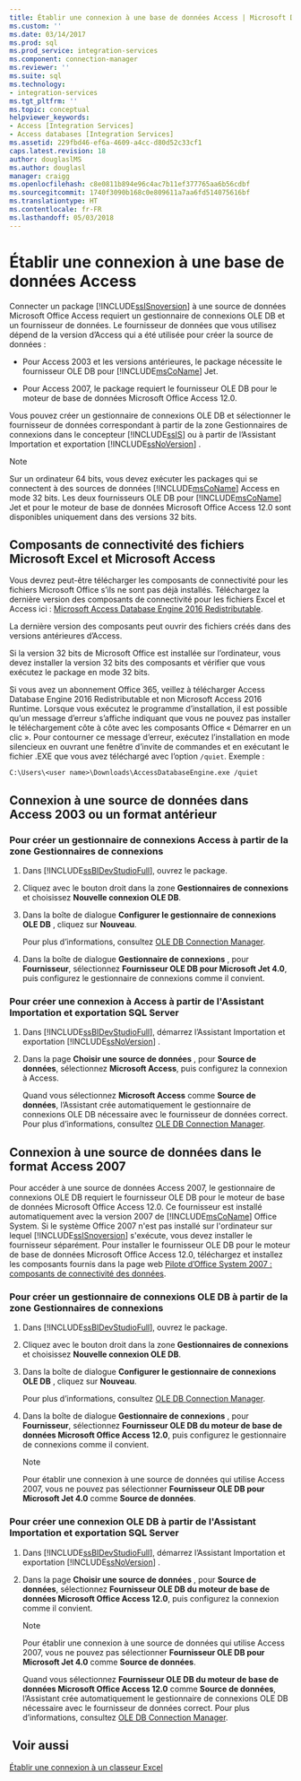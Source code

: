 ```yaml
---
title: Établir une connexion à une base de données Access | Microsoft Docs
ms.custom: ''
ms.date: 03/14/2017
ms.prod: sql
ms.prod_service: integration-services
ms.component: connection-manager
ms.reviewer: ''
ms.suite: sql
ms.technology:
- integration-services
ms.tgt_pltfrm: ''
ms.topic: conceptual
helpviewer_keywords:
- Access [Integration Services]
- Access databases [Integration Services]
ms.assetid: 229fbd46-ef6a-4609-a4cc-d80d52c33cf1
caps.latest.revision: 18
author: douglaslMS
ms.author: douglasl
manager: craigg
ms.openlocfilehash: c8e0811b894e96c4ac7b11ef377765aa6b56cdbf
ms.sourcegitcommit: 1740f3090b168c0e809611a7aa6fd514075616bf
ms.translationtype: HT
ms.contentlocale: fr-FR
ms.lasthandoff: 05/03/2018
---
```

# <a name="connect-to-an-access-database"></a>Établir une connexion à une base de données Access
  Connecter un package [!INCLUDE[ssISnoversion](../../includes/ssisnoversion-md.md)] à une source de données Microsoft Office Access requiert un gestionnaire de connexions OLE DB et un fournisseur de données. Le fournisseur de données que vous utilisez dépend de la version d’Access qui a été utilisée pour créer la source de données :  
  
-   Pour Access 2003 et les versions antérieures, le package nécessite le fournisseur OLE DB pour [!INCLUDE[msCoName](../../includes/msconame-md.md)] Jet.  
  
-   Pour Access 2007, le package requiert le fournisseur OLE DB pour le moteur de base de données Microsoft Office Access 12.0.  
  
 Vous pouvez créer un gestionnaire de connexions OLE DB et sélectionner le fournisseur de données correspondant à partir de la zone Gestionnaires de connexions dans le concepteur [!INCLUDE[ssIS](../../includes/ssis-md.md)] ou à partir de l’Assistant Importation et exportation [!INCLUDE[ssNoVersion](../../includes/ssnoversion-md.md)] .  
  
> [!NOTE]  
>  Sur un ordinateur 64 bits, vous devez exécuter les packages qui se connectent à des sources de données [!INCLUDE[msCoName](../../includes/msconame-md.md)] Access en mode 32 bits. Les deux fournisseurs OLE DB pour [!INCLUDE[msCoName](../../includes/msconame-md.md)] Jet et pour le moteur de base de données Microsoft Office Access 12.0 sont disponibles uniquement dans des versions 32 bits.  

## <a name="connectivity-components-for-microsoft-excel-and-access-files"></a>Composants de connectivité des fichiers Microsoft Excel et Microsoft Access
  
Vous devrez peut-être télécharger les composants de connectivité pour les fichiers Microsoft Office s’ils ne sont pas déjà installés. Téléchargez la dernière version des composants de connectivité pour les fichiers Excel et Access ici : [Microsoft Access Database Engine 2016 Redistributable](https://www.microsoft.com/download/details.aspx?id=54920).
  
La dernière version des composants peut ouvrir des fichiers créés dans des versions antérieures d’Access.

Si la version 32 bits de Microsoft Office est installée sur l’ordinateur, vous devez installer la version 32 bits des composants et vérifier que vous exécutez le package en mode 32 bits.

Si vous avez un abonnement Office 365, veillez à télécharger Access Database Engine 2016 Redistributable et non Microsoft Access 2016 Runtime. Lorsque vous exécutez le programme d’installation, il est possible qu’un message d’erreur s’affiche indiquant que vous ne pouvez pas installer le téléchargement côte à côte avec les composants Office « Démarrer en un clic ». Pour contourner ce message d’erreur, exécutez l’installation en mode silencieux en ouvrant une fenêtre d’invite de commandes et en exécutant le fichier .EXE que vous avez téléchargé avec l’option `/quiet`. Exemple :

`C:\Users\<user name>\Downloads\AccessDatabaseEngine.exe /quiet`
  
## <a name="connecting-to-a-data-source-in-access-2003-or-earlier-format"></a>Connexion à une source de données dans Access 2003 ou un format antérieur  
  
### <a name="to-create-an-access-connection-manager-from-the-connection-managers-area"></a>Pour créer un gestionnaire de connexions Access à partir de la zone Gestionnaires de connexions  
  
1.  Dans [!INCLUDE[ssBIDevStudioFull](../../includes/ssbidevstudiofull-md.md)], ouvrez le package.  
  
2.  Cliquez avec le bouton droit dans la zone **Gestionnaires de connexions** et choisissez **Nouvelle connexion OLE DB**.  
  
3.  Dans la boîte de dialogue **Configurer le gestionnaire de connexions OLE DB** , cliquez sur **Nouveau**.  
  
     Pour plus d’informations, consultez [OLE DB Connection Manager](../../integration-services/connection-manager/ole-db-connection-manager.md).  
  
4.  Dans la boîte de dialogue **Gestionnaire de connexions** , pour **Fournisseur**, sélectionnez **Fournisseur OLE DB pour Microsoft Jet 4.0**, puis configurez le gestionnaire de connexions comme il convient.  
  
### <a name="to-create-an-access-connection-from-the-sql-server-import-and-export-wizard"></a>Pour créer une connexion à Access à partir de l'Assistant Importation et exportation SQL Server  
  
1.  Dans [!INCLUDE[ssBIDevStudioFull](../../includes/ssbidevstudiofull-md.md)], démarrez l’Assistant Importation et exportation [!INCLUDE[ssNoVersion](../../includes/ssnoversion-md.md)] .  
  
2.  Dans la page **Choisir une source de données** , pour **Source de données**, sélectionnez **Microsoft Access**, puis configurez la connexion à Access.  
  
     Quand vous sélectionnez **Microsoft Access** comme **Source de données**, l’Assistant crée automatiquement le gestionnaire de connexions OLE DB nécessaire avec le fournisseur de données correct. Pour plus d’informations, consultez [OLE DB Connection Manager](../../integration-services/connection-manager/ole-db-connection-manager.md).  
  
## <a name="connecting-to-a-data-source-in-access-2007-format"></a>Connexion à une source de données dans le format Access 2007  
 Pour accéder à une source de données Access 2007, le gestionnaire de connexions OLE DB requiert le fournisseur OLE DB pour le moteur de base de données Microsoft Office Access 12.0. Ce fournisseur est installé automatiquement avec la version 2007 de [!INCLUDE[msCoName](../../includes/msconame-md.md)] Office System. Si le système Office 2007 n'est pas installé sur l'ordinateur sur lequel [!INCLUDE[ssISnoversion](../../includes/ssisnoversion-md.md)] s'exécute, vous devez installer le fournisseur séparément. Pour installer le fournisseur OLE DB pour le moteur de base de données Microsoft Office Access 12.0, téléchargez et installez les composants fournis dans la page web [Pilote d’Office System 2007 : composants de connectivité des données](http://go.microsoft.com/fwlink/?LinkId=98155).  
  
### <a name="to-create-an-ole-db-connection-manager-from-the-connection-managers-area"></a>Pour créer un gestionnaire de connexions OLE DB à partir de la zone Gestionnaires de connexions  
  
1.  Dans [!INCLUDE[ssBIDevStudioFull](../../includes/ssbidevstudiofull-md.md)], ouvrez le package.  
  
2.  Cliquez avec le bouton droit dans la zone **Gestionnaires de connexions** et choisissez **Nouvelle connexion OLE DB**.  
  
3.  Dans la boîte de dialogue **Configurer le gestionnaire de connexions OLE DB** , cliquez sur **Nouveau**.  
  
     Pour plus d’informations, consultez [OLE DB Connection Manager](../../integration-services/connection-manager/ole-db-connection-manager.md).  
  
4.  Dans la boîte de dialogue **Gestionnaire de connexions** , pour **Fournisseur**, sélectionnez **Fournisseur OLE DB du moteur de base de données Microsoft Office Access 12.0**, puis configurez le gestionnaire de connexions comme il convient.  
  
    > [!NOTE]  
    >  Pour établir une connexion à une source de données qui utilise Access 2007, vous ne pouvez pas sélectionner **Fournisseur OLE DB pour Microsoft Jet 4.0** comme **Source de données**.  
  
### <a name="to-create-an-ole-db-connection-from-the-sql-server-import-and-export-wizard"></a>Pour créer une connexion OLE DB à partir de l'Assistant Importation et exportation SQL Server  
  
1.  Dans [!INCLUDE[ssBIDevStudioFull](../../includes/ssbidevstudiofull-md.md)], démarrez l’Assistant Importation et exportation [!INCLUDE[ssNoVersion](../../includes/ssnoversion-md.md)] .  
  
2.  Dans la page **Choisir une source de données** , pour **Source de données**, sélectionnez **Fournisseur OLE DB du moteur de base de données Microsoft Office Access 12.0**, puis configurez la connexion comme il convient.  
  
    > [!NOTE]  
    >  Pour établir une connexion à une source de données qui utilise Access 2007, vous ne pouvez pas sélectionner **Fournisseur OLE DB pour Microsoft Jet 4.0** comme **Source de données**.  
  
     Quand vous sélectionnez **Fournisseur OLE DB du moteur de base de données Microsoft Office Access 12.0** comme **Source de données**, l’Assistant crée automatiquement le gestionnaire de connexions OLE DB nécessaire avec le fournisseur de données correct. Pour plus d’informations, consultez [OLE DB Connection Manager](../../integration-services/connection-manager/ole-db-connection-manager.md).  
  
## <a name="see-also"></a> Voir aussi  
 [Établir une connexion à un classeur Excel](../../integration-services/connection-manager/connect-to-an-excel-workbook.md)  
  
  
